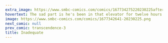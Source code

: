 ```yaml
---
extra_image: https://www.smbc-comics.com/comics/167734275220230225after.png
hovertext: The sad part is he's been in that elevator for twelve hours now, and so far everyone has reached the same conclusion.
image: https://www.smbc-comics.com/comics/1677342641-20230225.png
next_comic: null
prev_comic: transcendence-3
title: Inadequate
---
```


